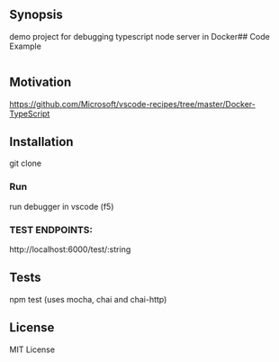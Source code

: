 ## Synopsis
demo project for debugging typescript node server in Docker## Code Example
```javascript
```
## Motivation
https://github.com/Microsoft/vscode-recipes/tree/master/Docker-TypeScript

## Installation
git clone 
### Run
run debugger in vscode (f5)

### TEST ENDPOINTS:
http://localhost:6000/test/:string

## Tests
npm test (uses mocha, chai and chai-http)

## License
MIT License<br />
